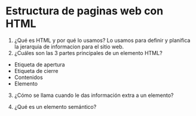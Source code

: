 # Estructura de paginas web con HTML
1. ¿Qué es HTML y por qué lo usamos?
 Lo usamos para definir y planifica la jerarquia de informacion para el sitio web.
2. ¿Cuáles son las 3 partes principales de un elemento HTML?
* Etiqueta de apertura
* Etiqueta de cierre
* Contenidos
* Elemento

3. ¿Cómo se llama cuando le das información extra a un elemento?

4. ¿Qué es un elemento semántico?

